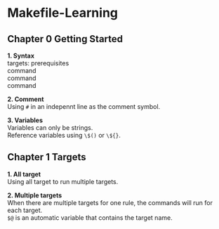 # Makefile-Learning  

## Chapter 0 Getting Started  
**1. Syntax**  
targets: prerequisites  
   command  
   command  
   command  

**2. Comment**  
Using `#` in an indepennt line as the comment symbol.  

**3. Variables**  
Variables can only be strings.  
Reference variables using `\$()` or `\${}`.

## Chapter 1 Targets
**1. All target**  
Using all target to run multiple targets.  

**2. Multiple targets**  
When there are multiple targets for one rule, the commands will run for each target.  
`$@` is an automatic variable that contains the target name.  
